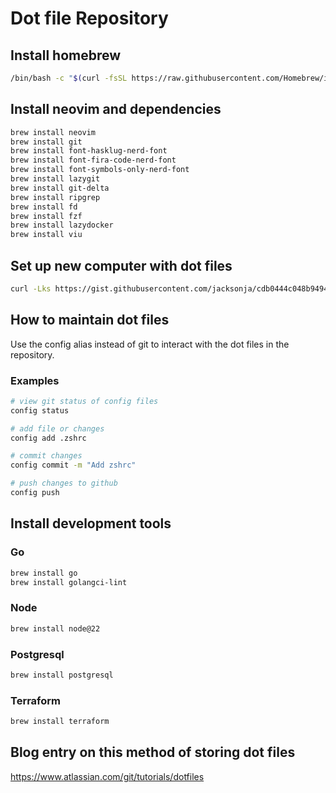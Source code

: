 # Dot file Repository

## Install homebrew

```sh
/bin/bash -c "$(curl -fsSL https://raw.githubusercontent.com/Homebrew/install/HEAD/install.sh)"
```

## Install neovim and dependencies

```sh
brew install neovim
brew install git
brew install font-hasklug-nerd-font
brew install font-fira-code-nerd-font
brew install font-symbols-only-nerd-font
brew install lazygit
brew install git-delta
brew install ripgrep
brew install fd
brew install fzf
brew install lazydocker
brew install viu
```

## Set up new computer with dot files

```sh
curl -Lks https://gist.githubusercontent.com/jacksonja/cdb0444c048b94943ce683809cb70880/raw/a98ea26618daa6fa71148481c32f7902d527f507/setupdotfiles.sh | /bin/bash
```

## How to maintain dot files

Use the config alias instead of git to interact with the dot files in the repository.

### Examples

```bash
# view git status of config files
config status

# add file or changes
config add .zshrc

# commit changes
config commit -m "Add zshrc"

# push changes to github
config push
```

## Install development tools

### Go

```sh
brew install go
brew install golangci-lint
```

### Node

```sh
brew install node@22
```

### Postgresql

```sh
brew install postgresql
```

### Terraform

```sh
brew install terraform
```

## Blog entry on this method of storing dot files

<https://www.atlassian.com/git/tutorials/dotfiles>
